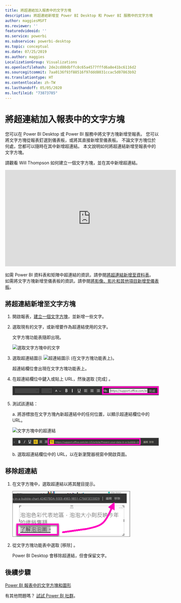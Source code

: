 ```yaml
---
title: 將超連結加入報表中的文字方塊
description: 將超連結新增至 Power BI Desktop 和 Power BI 服務中的文字方塊
author: maggiesMSFT
ms.reviewer: ''
featuredvideoid: ''
ms.service: powerbi
ms.subservice: powerbi-desktop
ms.topic: conceptual
ms.date: 07/25/2019
ms.author: maggies
LocalizationGroup: Visualizations
ms.openlocfilehash: 2de2cd80dbffc8c65a4577fffd6a8e41bc6116d2
ms.sourcegitcommit: 7aa0136f93f88516f97ddd8031ccac5d07863b92
ms.translationtype: HT
ms.contentlocale: zh-TW
ms.lasthandoff: 05/05/2020
ms.locfileid: "73873785"
---
```

# <a name="add-a-hyperlink-to-a-text-box-in-a-report"></a>將超連結加入報表中的文字方塊
您可以在 Power BI Desktop 或 Power BI 服務中將文字方塊新增至報表。 您可以將文字方塊從報表釘選到儀表板，或將其直接新增至儀表板。 不論文字方塊位於何處，您都可以隨時在其中新增超連結。 本文說明如何將超連結新增至報表中的文字方塊。 


請觀看 Will Thompson 如何建立一個文字方塊，並在其中新增超連結。 

<iframe width="560" height="315" src="https://www.youtube.com/embed/_3q6VEBhGew#t=0m55s" frameborder="0" allowfullscreen></iframe>

如需 Power BI 資料表和矩陣中超連結的資訊，請參閱[將超連結新增至資料表](power-bi-hyperlinks-in-tables.md)。 如需將文字方塊新增至儀表板的資訊，請參閱[將影像、影片和其他項目新增至儀表板](service-dashboard-add-widget.md)。 

## <a name="to-add-a-hyperlink-to-a-text-box"></a>將超連結新增至文字方塊
1. 開啟報表，[建立一個文字方塊](power-bi-reports-add-text-and-shapes.md)，並新增一些文字。 
2. 選取現有的文字，或新增要作為超連結使用的文字。 

   文字方塊功能表隨即出現。
   
   ![選取文字方塊中的文字](media/service-add-hyperlink-to-text-box/power-bi-hyperlink-new.png)
3. 選取超連結圖示 ![超連結圖示](media/service-add-hyperlink-to-text-box/power-bi-hyperlink-icon.png) (在文字方塊功能表上)。

   超連結欄位會出現在文字方塊功能表上。

4. 在超連結欄位中鍵入或貼上 URL，然後選取 [完成]  。
   
   ![在超連結欄位中鍵入或貼上 URL](media/service-add-hyperlink-to-text-box/power-bi-add-link.png)
5. 測試該連結：  

   a. 將游標放在文字方塊內新超連結中的任何位置，以顯示超連結欄位中的 URL。  
     
      ![文字方塊中的超連結](media/service-add-hyperlink-to-text-box/power-bi-test-link.png)
   
      ![超連結欄位中的 URL](media/service-add-hyperlink-to-text-box/power-bi-hyperlink-edit.png)

   b. 選取超連結欄位中的 URL，以在新瀏覽器視窗中開啟頁面。

## <a name="to-remove-the-hyperlink"></a>移除超連結
1. 在文字方塊中，選取超連結以將其醒目提示。
   
     ![移除超連結](media/service-add-hyperlink-to-text-box/power-bi-hyperlink-remove.png)
2. 從文字方塊功能表中選取 [移除]  。 

   Power BI Desktop 會移除超連結，但會保留文字。

## <a name="next-steps"></a>後續步驟
[Power BI 報表中的文字方塊和圖形](power-bi-reports-add-text-and-shapes.md)

有其他問題嗎？ [試試 Power BI 社群](https://community.powerbi.com/)。

